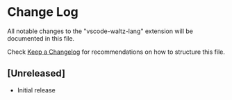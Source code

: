 # Change Log
All notable changes to the "vscode-waltz-lang" extension will be documented in this file.

Check [Keep a Changelog](http://keepachangelog.com/) for recommendations on how to structure this file.

## [Unreleased]
- Initial release
